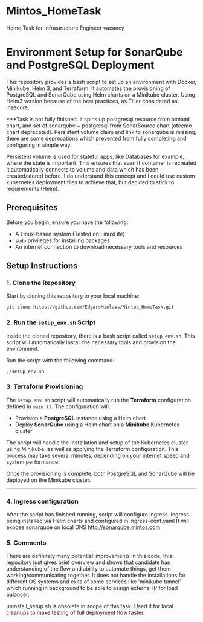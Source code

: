 # Mintos_HomeTask
Home Task for Infrastructure Engineer vacancy

# Environment Setup for SonarQube and PostgreSQL Deployment

This repository provides a bash script to set up an environment with Docker, Minikube, Helm 3, and Terraform. It automates the provisioning of PostgreSQL and SonarQube using Helm charts on a Minikube cluster.
Using Helm3 version because of the best practices, as Tiller considered as insecure.

***Task is not fully finished. it spins up postgresql resource from bitnami chart, and set of sonarqube + postgresql from SonarSource chart (oteemo chart deprecated).
Persistent volume claim and link to sonarqube is missing, there are some deprecations which prevented from fully completing and configuring in simple way.

Persistent volume is used for stateful apps, like Databases for example, where the state is important. 
This ensures that even if container is recreated it automatically connects to volume and data which has been created/stored before.
I do understand this concept and I could use custom kubernetes deployment files to achieve that, but decided to stick to requirements (Helm).

## Prerequisites

Before you begin, ensure you have the following:

- A Linux-based system (Tested on LinuxLite)
- `sudo` privileges for installing packages
- An internet connection to download necessary tools and resources

## Setup Instructions

### 1. Clone the Repository

Start by cloning this repository to your local machine:

```bash
git clone https://github.com/EdgarsMielavs/Mintos_HomeTask.git
```
### 2. Run the `setup_env.sh` Script

Inside the cloned repository, there is a bash script called `setup_env.sh`. This script will automatically install the necessary tools and provision the environment.

Run the script with the following command:

```bash
./setup_env.sh
```

### 3. Terraform Provisioning

The `setup_env.sh` script will automatically run the **Terraform** configuration defined in `main.tf`. The configuration will:

- Provision a **PostgreSQL** instance using a Helm chart
- Deploy **SonarQube** using a Helm chart on a **Minikube** Kubernetes cluster

The script will handle the installation and setup of the Kubernetes cluster using Minikube, as well as applying the Terraform configuration. This process may take several minutes, depending on your internet speed and system performance.

Once the provisioning is complete, both PostgreSQL and SonarQube will be deployed on the Minikube cluster.

---

### 4. Ingress configuration

After the script has finished running, script will configure Ingress.
Ingress being installed via Helm charts and configured in ingress-conf.yaml
It will expose sonarqube on local DNS http://sonarqube.mintos.com

### 5. Comments
There are definitely many potential improvements in this code, this repository just gives brief overview and shows that candidate has understanding of the flow and ability to automate things, get them working/communicating together. It does not handle the installations for different OS systems and exits of some services like 'minikube tunnel' which running in background to be able to assign external IP for load balancer.

uninstall_setup.sh is obsolete in scope of this task. Used it for local cleanups to make testing of full deployment flow faster.
